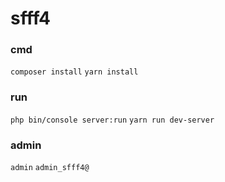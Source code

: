 # sfff4


### cmd
`composer install`
`yarn install`


### run
`php bin/console server:run`
`yarn run dev-server`


### admin
`admin`
`admin_sfff4@`
